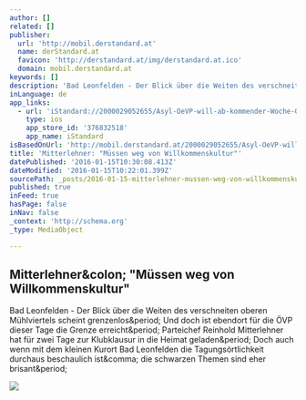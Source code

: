 ```yaml
---
author: []
related: []
publisher:
  url: 'http://mobil.derstandard.at'
  name: derStandard.at
  favicon: 'http://derstandard.at/img/derstandard.at.ico'
  domain: mobil.derstandard.at
keywords: []
description: 'Bad Leonfelden - Der Blick über die Weiten des verschneiten oberen Mühlviertels scheint grenzenlos. Und doch ist ebendort für die ÖVP dieser Tage die Grenze erreicht. Parteichef Reinhold Mitterlehner hat für zwei Tage zur Klubklausur in die Heimat geladen. Doch auch wenn mit dem kleinen Kurort Bad Leonfelden die Tagungsörtlichkeit durchaus beschaulich ist, die schwarzen Themen sind eher brisant.'
inLanguage: de
app_links:
  - url: 'iStandard://2000029052655/Asyl-OeVP-will-ab-kommender-Woche-Obergrenze'
    type: ios
    app_store_id: '376832518'
    app_name: iStandard
isBasedOnUrl: 'http://mobil.derstandard.at/2000029052655/Asyl-OeVP-will-ab-kommender-Woche-Obergrenze'
title: 'Mitterlehner: "Müssen weg von Willkommenskultur"'
datePublished: '2016-01-15T10:30:08.413Z'
dateModified: '2016-01-15T10:22:01.399Z'
sourcePath: _posts/2016-01-15-mitterlehner-mussen-weg-von-willkommenskultur.md
published: true
inFeed: true
hasPage: false
inNav: false
_context: 'http://schema.org'
_type: MediaObject

---
```

<article style=""><h1>Mitterlehner&amp;colon; "Müssen weg von Willkommenskultur"</h1><p>Bad Leonfelden - Der Blick über die Weiten des verschneiten oberen Mühlviertels scheint grenzenlos&amp;period; Und doch ist ebendort für die ÖVP dieser Tage die Grenze erreicht&amp;period; Parteichef Reinhold Mitterlehner hat für zwei Tage zur Klubklausur in die Heimat geladen&amp;period; Doch auch wenn mit dem kleinen Kurort Bad Leonfelden die Tagungsörtlichkeit durchaus beschaulich ist&amp;comma; die schwarzen Themen sind eher brisant&amp;period;</p><img src="http://images.derstandard.at/2016/01/14/grenzenArtikelbild.jpg" /></article>